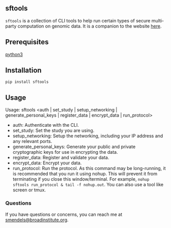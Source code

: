 ## sftools

`sftools` is a collection of CLI tools to help run certain types of secure multi-party computation on genomic data. It is a companion to the website [here](https://secure-gwas-website-bhj5a4wkqa-uc.a.run.app/).

## Prerequisites

[python3](https://www.python.org/downloads/)

## Installation

`pip install sftools`

## Usage

Usage: sftools <auth | set_study | setup_networking | generate_personal_keys | register_data | encrypt_data | run_protocol>

- auth: Authenticate with the CLI.
- set_study: Set the study you are using.
- setup_networking: Setup the networking, including your IP address and any relevant ports.
- generate_personal_keys: Generate your public and private cryptographic keys for use in encrypting the data.
- register_data: Register and validate your data.
- encrypt_data: Encrypt your data.
- run_protocol: Run the protocol. As this command may be long-running, it is recommended that you run it using nohup. This will prevent it from terminating if you close this window/terminal. For example, `nohup sftools run_protocol & tail -f nohup.out`. You can also use a tool like screen or tmux.

### Questions

If you have questions or concerns, you can reach me at [smendels@broadinstitute.org](mailto:smendels@broadinstitute.org).
